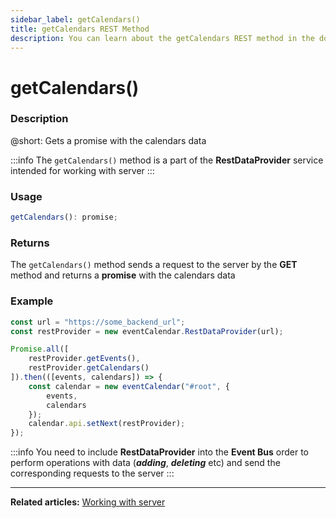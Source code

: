 ```yaml
---
sidebar_label: getCalendars()
title: getCalendars REST Method
description: You can learn about the getCalendars REST method in the documentation of the DHTMLX JavaScript Event Calendar library. Browse developer guides and API reference, try out code examples and live demos, and download a free 30-day evaluation version of DHTMLX Event Calendar.
---
```


# getCalendars()

### Description

@short: Gets a promise with the calendars data

:::info
The `getCalendars()` method is a part of the **RestDataProvider** service intended for working with server
:::

### Usage

~~~jsx {}
getCalendars(): promise;
~~~

### Returns

The `getCalendars()` method sends a request to the server by the **GET** method and returns a **promise** with the calendars data

### Example

~~~jsx {6,10}
const url = "https://some_backend_url";
const restProvider = new eventCalendar.RestDataProvider(url);

Promise.all([
	restProvider.getEvents(),
	restProvider.getCalendars()
]).then(([events, calendars]) => {
	const calendar = new eventCalendar("#root", {
		events,
		calendars
	});
	calendar.api.setNext(restProvider);
});
~~~

:::info
You need to include **RestDataProvider** into the **Event Bus** order to perform operations with data (***adding***, ***deleting*** etc) and send the corresponding requests to the server
:::

---

**Related articles:** [Working with server](/guides/working_with_server)
